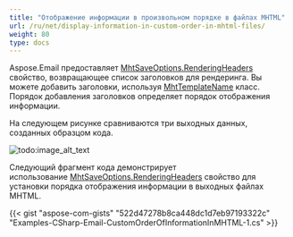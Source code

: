```yaml
---
title: "Отображение информации в произвольном порядке в файлах MHTML"
url: /ru/net/display-information-in-custom-order-in-mhtml-files/
weight: 80
type: docs
---
```



Aspose.Email предоставляет [MhtSaveOptions.RenderingHeaders](https://reference.aspose.com/email/net/aspose.email/headersformattingoptions/renderingheaders/) свойство, возвращающее список заголовков для рендеринга. Вы можете добавить заголовки, используя [MhtTemplateName](https://reference.aspose.com/email/net/aspose.email/mhttemplatename/) класс. Порядок добавления заголовков определяет порядок отображения информации.

На следующем рисунке сравниваются три выходных данных, созданных образцом кода.

![todo:image_alt_text](display-information-in-custom-order-in-mhtml-files_1.jpg)

Следующий фрагмент кода демонстрирует использование [MhtSaveOptions.RenderingHeaders](https://reference.aspose.com/email/net/aspose.email/headersformattingoptions/renderingheaders/) свойство для установки порядка отображения информации в выходных файлах MHTML.

{{< gist "aspose-com-gists" "522d47278b8ca448dc1d7eb97193322c" "Examples-CSharp-Email-CustomOrderOfInformationInMHTML-1.cs" >}}
